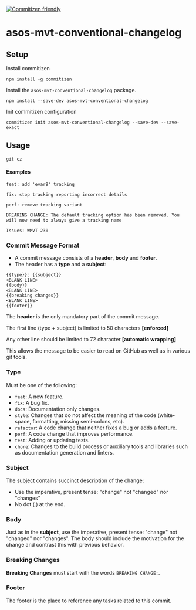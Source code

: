 [![Commitizen friendly](https://img.shields.io/badge/commitizen-friendly-brightgreen.svg)](http://commitizen.github.io/cz-cli/)

# asos-mvt-conventional-changelog

## Setup

Install commitizen

```
npm install -g commitizen
```

Install the `asos-mvt-conventional-changelog` package.

```
npm install --save-dev asos-mvt-conventional-changelog
```

Init commitizen configuration

```
commitizen init asos-mvt-conventional-changelog --save-dev --save-exact
```

## Usage

```
git cz
```

#### Examples

```
feat: add 'evar9' tracking
```

```
fix: stop tracking reporting incorrect details
```

```
perf: remove tracking variant

BREAKING CHANGE: The default tracking option has been removed. You will now need to always give a tracking name

Issues: WMVT-230
```

### Commit Message Format

* A commit message consists of a **header**, **body** and **footer**.
* The header has a **type** and a **subject**:

```
{{type}}: {{subject}}
<BLANK LINE>
{{body}}
<BLANK LINE>
{{breaking changes}}
<BLANK LINE>
{{footer}}
```

The **header** is the only mandatory part of the commit message.

The first line (type + subject) is limited to 50 characters **[enforced]**

Any other line should be limited to 72 character **[automatic wrapping]**

This allows the message to be easier to read on GitHub as well as in various git tools.

### Type

Must be one of the following:

* `feat`: A new feature.
* `fix`: A bug fix.
* `docs`: Documentation only changes.
* `style`: Changes that do not affect the meaning of the code (white-space, formatting, missing semi-colons, etc).
* `refactor`: A code change that neither fixes a bug or adds a feature.
* `perf`: A code change that improves performance.
* `test`: Adding or updating tests.
* `chore`: Changes to the build process or auxiliary tools and libraries such as documentation generation and linters.

### Subject

The subject contains succinct description of the change:

* Use the imperative, present tense: "change" not "changed" nor "changes"
* No dot (.) at the end.

### Body

Just as in the **subject**, use the imperative, present tense: "change" not "changed" nor "changes".
The body should include the motivation for the change and contrast this with previous behavior.

### Breaking Changes

**Breaking Changes** must start with the words `BREAKING CHANGE:`.

### Footer

The footer is the place to reference any tasks related to this commit.
